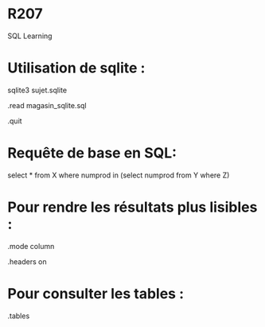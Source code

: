 # R207
SQL Learning

# Utilisation de sqlite :

sqlite3 sujet.sqlite

.read magasin_sqlite.sql

.quit

# Requête de base en SQL:

select * from X where numprod in (select numprod from Y where Z)

# Pour rendre les résultats plus lisibles :

.mode column

.headers on

# Pour consulter les tables :

.tables
